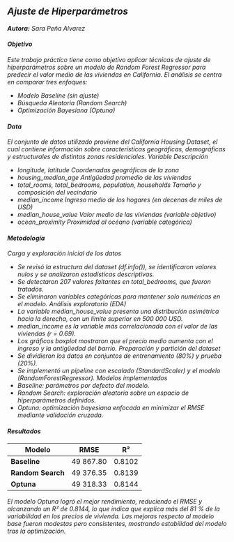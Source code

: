 ## *Ajuste de Hiperparámetros*
***Autora:*** *Sara Peña Alvarez*

#### *Objetivo*
*Este trabajo práctico tiene como objetivo aplicar técnicas de ajuste de hiperparámetros sobre un modelo de Random Forest Regressor para predecir el valor medio de las viviendas en California.
El análisis se centra en comparar tres enfoques:*
   - *Modelo Baseline (sin ajuste)*
   - *Búsqueda Aleatoria (Random Search)*
   - *Optimización Bayesiana (Optuna)*

#### *Data*
*El conjunto de datos utilizado proviene del California Housing Dataset, el cual contiene información sobre características geográficas, demográficas y estructurales de distintas zonas residenciales.*
*Variable	Descripción*
   - *longitude, latitude	Coordenadas geográficas de la zona*
   - *housing_median_age	Antigüedad promedio de las viviendas*
   - *total_rooms, total_bedrooms, population, households	Tamaño y composición del vecindario*
   - *median_income	Ingreso medio de los hogares (en decenas de miles de USD)*
   - *median_house_value	Valor medio de las viviendas (variable objetivo)*
   - *ocean_proximity	Proximidad al océano (variable categórica)*

#### *Metodología*
*Carga y exploración inicial de los datos*
   - *Se revisó la estructura del dataset (df.info()), se identificaron valores nulos y se analizaron estadísticas descriptivas.*
   - *Se detectaron 207 valores faltantes en total_bedrooms, que fueron tratados.*
   - *Se eliminaron variables categóricas para mantener solo numéricas en el modelo.*
*Análisis exploratorio (EDA)*
   - *La variable median_house_value presenta una distribución asimétrica hacia la derecha, con un límite superior en 500 000 USD.*
   - *median_income es la variable más correlacionada con el valor de las viviendas (r = 0.69).*
   - *Los gráficos boxplot mostraron que el precio medio aumenta con el ingreso y la antigüedad del barrio.*
*Preparación y partición del dataset*
   - *Se dividieron los datos en conjuntos de entrenamiento (80%) y prueba (20%).*
   - *Se implementó un pipeline con escalado (StandardScaler) y el modelo (RandomForestRegressor).*
*Modelos implementados*
   - *Baseline: parámetros por defecto del modelo.*
   - *Random Search: exploración aleatoria sobre un espacio de hiperparámetros definidos.*
   - *Optuna: optimización bayesiana enfocada en minimizar el RMSE mediante validación cruzada.*

#### *Resultados*
| Modelo         | RMSE       | R²       |
|----------------|------------|----------|
| **Baseline**   | 49 867.80  | 0.8102   |
| **Random Search** | 49 376.35  | 0.8139   |
| **Optuna**     | 49 318.33  | 0.8144   |

*El modelo Optuna logró el mejor rendimiento, reduciendo el RMSE y alcanzando un R² de 0.8144, lo que indica que explica más del 81 % de la variabilidad en los precios de vivienda.*
*Las mejoras respecto al modelo base fueron modestas pero consistentes, mostrando estabilidad del modelo tras la optimización.*
